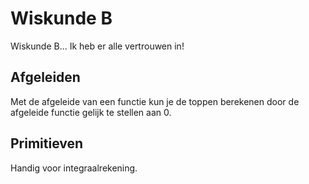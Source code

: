# Wiskunde B

Wiskunde B... Ik heb er alle vertrouwen in!

## Afgeleiden

Met de afgeleide van een functie kun je de toppen berekenen door de afgeleide functie gelijk te stellen aan 0.

## Primitieven

Handig voor integraalrekening.